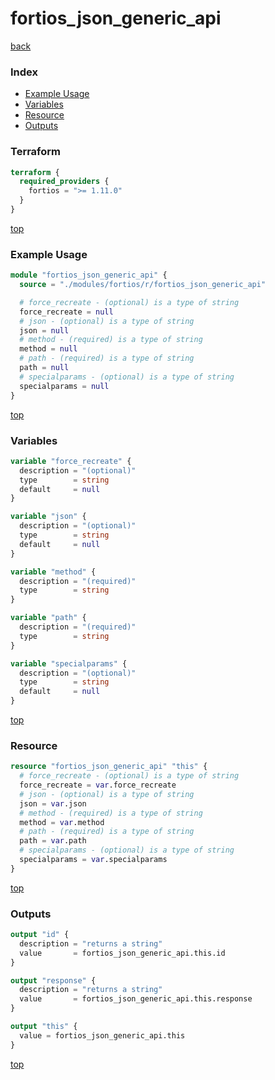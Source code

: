 # fortios_json_generic_api

[back](../fortios.md)

### Index

- [Example Usage](#example-usage)
- [Variables](#variables)
- [Resource](#resource)
- [Outputs](#outputs)

### Terraform

```terraform
terraform {
  required_providers {
    fortios = ">= 1.11.0"
  }
}
```

[top](#index)

### Example Usage

```terraform
module "fortios_json_generic_api" {
  source = "./modules/fortios/r/fortios_json_generic_api"

  # force_recreate - (optional) is a type of string
  force_recreate = null
  # json - (optional) is a type of string
  json = null
  # method - (required) is a type of string
  method = null
  # path - (required) is a type of string
  path = null
  # specialparams - (optional) is a type of string
  specialparams = null
}
```

[top](#index)

### Variables

```terraform
variable "force_recreate" {
  description = "(optional)"
  type        = string
  default     = null
}

variable "json" {
  description = "(optional)"
  type        = string
  default     = null
}

variable "method" {
  description = "(required)"
  type        = string
}

variable "path" {
  description = "(required)"
  type        = string
}

variable "specialparams" {
  description = "(optional)"
  type        = string
  default     = null
}
```

[top](#index)

### Resource

```terraform
resource "fortios_json_generic_api" "this" {
  # force_recreate - (optional) is a type of string
  force_recreate = var.force_recreate
  # json - (optional) is a type of string
  json = var.json
  # method - (required) is a type of string
  method = var.method
  # path - (required) is a type of string
  path = var.path
  # specialparams - (optional) is a type of string
  specialparams = var.specialparams
}
```

[top](#index)

### Outputs

```terraform
output "id" {
  description = "returns a string"
  value       = fortios_json_generic_api.this.id
}

output "response" {
  description = "returns a string"
  value       = fortios_json_generic_api.this.response
}

output "this" {
  value = fortios_json_generic_api.this
}
```

[top](#index)